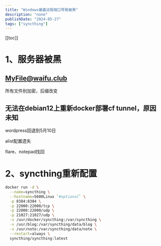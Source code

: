 ```yaml
---
title: "Windows暴露远程端口导致被黑"
description: "none"
publishDate: "2024-05-27"
tags: ["syncthing"]
---
```

[[toc]]

<!-- more --> 

# 1、服务器被黑 

## **MyFile@waifu.club**

所有文件别加密，后缀改变

## 无法在debian12上重新docker部署cf tunnel，原因未知

wordpress回退到5月10日

alist配置遗失

flare、notepad找回

# 2、syncthing重新配置

```sh
docker run -d \
  --name=syncthing \
  --hostname=5600Linux `#optional` \
  -p 8384:8384 \
  -p 22000:22000/tcp \
  -p 22000:22000/udp \
  -p 21027:21027/udp \
  -v /usr/docker/syncthing:/var/syncthing \
  -v /usr/blog:/var/syncthing/data/blog \
  -v /usr/note:/var/syncthing/data/note \
  --restart=always \
  syncthing/syncthing:latest
```

